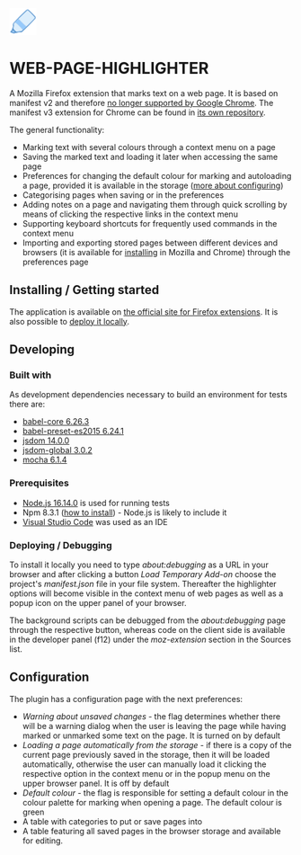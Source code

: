 ![alt text](https://github.com/Jahn08/WEB-PAGE-HIGHLIGHTER/blob/master/icons/highlighter48.png)

# WEB-PAGE-HIGHLIGHTER

A Mozilla Firefox extension that marks text on a web page. It is based on manifest v2 and therefore [no longer supported by Google Chrome](https://developer.chrome.com/docs/extensions/develop/migrate/mv2-deprecation-timeline). The manifest v3 extension for Chrome can be found in [its own repository](https://github.com/Jahn08/WEB-PAGE-HIGHLIGHTER). 

The general functionality:
* Marking text with several colours through a context menu on a page
* Saving the marked text and loading it later when accessing the same page
* Preferences for changing the default colour for marking and autoloading a page, provided it is available in the storage ([more about configuring](#headConfiguration))
* Categorising pages when saving or in the preferences
* Adding notes on a page and navigating them through quick scrolling by means of clicking the respective links in the context menu
* Supporting keyboard shortcuts for frequently used commands in the context menu
* Importing and exporting stored pages between different devices and browsers (it is available for [installing](#headInstalling) in Mozilla and Chrome) through the preferences page

## <a name="headInstalling"></a>Installing / Getting started

The application is available on [the official site for Firefox extensions](https://addons.mozilla.org/en-US/firefox/addon/highbrighter/). It is also possible to [deploy it locally](#headDeploying).

## Developing

### Built with

As development dependencies necessary to build an environment for tests there are:

* [babel-core 6.26.3](https://www.npmjs.com/package/babel-core/v/6.26.3)
* [babel-preset-es2015 6.24.1](https://www.npmjs.com/package/babel-preset-es2015/v/6.24.1)
* [jsdom 14.0.0](https://www.npmjs.com/package/jsdom/v/14.0.0)
* [jsdom-global 3.0.2](https://www.npmjs.com/package/jsdom-global/v/3.0.2)
* [mocha 6.1.4](https://www.npmjs.com/package/mocha/v/6.1.4)

### Prerequisites

* [Node.js 16.14.0](https://nodejs.org/download/release/latest-v16.x/) is used for running tests
* Npm 8.3.1 ([how to install](https://www.npmjs.com/get-npm)) - Node.js is likely to include it  
* [Visual Studio Code](https://code.visualstudio.com/) was used as an IDE

### <a name="headDeploying"></a>Deploying / Debugging

To install it locally you need to type *about:debugging* as a URL in your browser and after clicking a button *Load Temporary Add-on* choose the project's *manifest.json* file in your file system. Thereafter the highlighter options will become visible in the context menu of web pages as well as a popup icon on the upper panel of your browser.

The background scripts can be debugged from the *about:debugging* page through the respective button, whereas code on the client side is available in the developer panel (f12) under the *moz-extension* section in the Sources list.

## <a name="headConfiguration"></a>Configuration

The plugin has a configuration page with the next preferences:
* *Warning about unsaved changes* - the flag determines whether there will be a warning dialog when the user is leaving the page while having marked or unmarked some text on the page. It is turned on by default
* *Loading a page automatically from the storage* - if there is a copy of the current page previously saved in the storage, then it will be loaded automatically, otherwise the user can manually load it clicking the respective option in the context menu or in the popup menu on the upper browser panel. It is off by default
* *Default colour* - the flag is responsible for setting a default colour in the colour palette for marking when opening a page. The default colour is green
* A table with categories to put or save pages into
* A table featuring all saved pages in the browser storage and available for editing.
